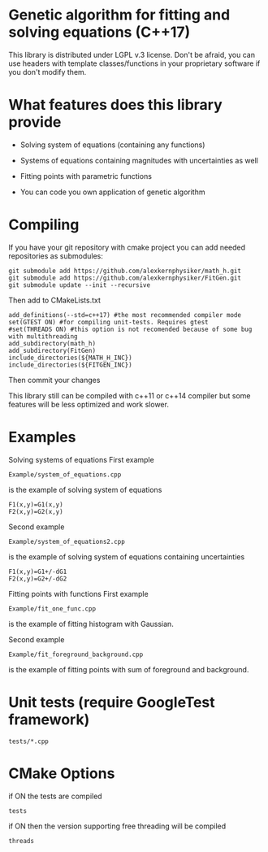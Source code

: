 Genetic algorithm for fitting and solving equations (C++17)
===========================================================

This library is distributed under LGPL v.3 license.
Don't be afraid, you can use headers with template classes/functions in your proprietary software if you don't modify them.

What features does this library provide
=======================================

- Solving system of equations (containing any functions)

- Systems of equations containing magnitudes with uncertainties as well

- Fitting points with parametric functions

- You can code you own application of genetic algorithm


Compiling
=========
If you have your git repository with cmake project you can add needed repositories as submodules:

	git submodule add https://github.com/alexkernphysiker/math_h.git
	git submodule add https://github.com/alexkernphysiker/FitGen.git
	git submodule update --init --recursive

Then add to CMakeLists.txt

	add_definitions(--std=c++17) #the most recommended compiler mode
	set(GTEST ON) #for compiling unit-tests. Requires gtest
	#set(THREADS ON) #this option is not recomended because of some bug with multithreading
	add_subdirectory(math_h)
	add_subdirectory(FitGen)
	include_directories(${MATH_H_INC})
	include_directories(${FITGEN_INC})

Then commit your changes

This library still can be compiled with c++11 or c++14 compiler but some features will be less optimized and work slower.



Examples
========


Solving systems of equations
First example

	Example/system_of_equations.cpp
	
is the example of solving system of equations

	F1(x,y)=G1(x,y)
	F2(x,y)=G2(x,y)

Second example

	Example/system_of_equations2.cpp
	
is the example of solving system of equations containing uncertainties

	F1(x,y)=G1+/-dG1
	F2(x,y)=G2+/-dG2
	
Fitting points with functions
First example

	Example/fit_one_func.cpp
	
is the example of fitting histogram with Gaussian.

Second example

	Example/fit_foreground_background.cpp
	
is the example of fitting points with sum of foreground and background.


Unit tests (require GoogleTest framework)
=========================================

	tests/*.cpp


CMake Options
=============

if ON the tests are compiled

	tests


if ON then the version supporting free threading will be compiled

	threads

